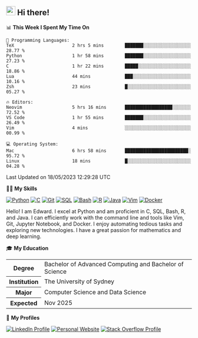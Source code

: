 ## <a href="#"><img src="https://media.giphy.com/media/hvRJCLFzcasrR4ia7z/giphy.gif" width="25px" height="25px"></a> Hi there!

<!--START_SECTION:waka-->
📊 **This Week I Spent My Time On** 

```text
💬 Programming Languages: 
TeX                      2 hrs 5 mins        ███████░░░░░░░░░░░░░░░░░░   28.77 % 
Python                   1 hr 58 mins        ███████░░░░░░░░░░░░░░░░░░   27.23 % 
C                        1 hr 22 mins        █████░░░░░░░░░░░░░░░░░░░░   18.86 % 
Lua                      44 mins             ███░░░░░░░░░░░░░░░░░░░░░░   10.16 % 
Zsh                      23 mins             █░░░░░░░░░░░░░░░░░░░░░░░░   05.27 % 

🔥 Editors: 
Neovim                   5 hrs 16 mins       ██████████████████░░░░░░░   72.52 % 
VS Code                  1 hr 55 mins        ███████░░░░░░░░░░░░░░░░░░   26.49 % 
Vim                      4 mins              ░░░░░░░░░░░░░░░░░░░░░░░░░   00.99 % 

💻 Operating System: 
Mac                      6 hrs 58 mins       ████████████████████████░   95.72 % 
Linux                    18 mins             █░░░░░░░░░░░░░░░░░░░░░░░░   04.28 % 
```


 Last Updated on 18/05/2023 12:29:28 UTC
<!--END_SECTION:waka-->

💪🏻 **My Skills**

[![Python](https://img.shields.io/badge/-Python-yellow?style=flat-square&logo=Python)](#)
[![C     ](https://img.shields.io/badge/-C-blue?style=flat-square&logo=C)](#)
[![Git   ](https://img.shields.io/badge/-Git-grey?style=flat-square&logo=Git)](#)
[![SQL   ](https://img.shields.io/badge/-SQL-grey?style=flat-square&logo=SQLite)](#)
[![Bash  ](https://img.shields.io/badge/-Bash-grey?style=flat-square&logo=GNU-Bash)](#)
[![R     ](https://img.shields.io/badge/-R-grey?style=flat-square&logo=R)](#)
[![Java  ](https://img.shields.io/badge/-Java-grey?style=flat-square&logo=OpenJDK)](#)
[![Vim   ](https://img.shields.io/badge/-Vim-grey?style=flat-square&logo=Vim)](#)
[![Docker](https://img.shields.io/badge/-Docker-grey?style=flat-square&logo=Docker)](#)

Hello! I am Edward. I excel at Python and am proficient in C, SQL, Bash, R, and
Java. I can efficiently work with the command line and tools like Vim, Git,
Jupyter Notebook, and Docker. I enjoy automating tedious tasks and exploring new
technologies. I have a great passion for mathematics and deep learning.

🎓 **My Education**

<table>
<tr>
    <th>Degree</th>
    <td>Bachelor of Advanced Computing and Bachelor of Science</td>
</tr>
<tr>
    <th>Institution</th>
    <td>The University of Sydney</td>
</tr>
<tr>
    <th>Major</th>
    <td>Computer Science and Data Science</td>
</tr>
<tr>
    <th>Expected</th>
    <td>Nov 2025</td>
</tr>
</table>

🔗 **My Profiles**

[![LinkedIn Profile](https://img.shields.io/badge/-LinkedIn-blue?style=social&logo=LinkedIn)](https://www.linkedin.com/in/edward-ji)
[![Personal Website](https://img.shields.io/badge/-Personal%20Website-blue?style=social&logo=Bootstrap)](https://edwardji.dev)
[![Stack Overflow Profile](https://img.shields.io/badge/-Stack%20Overflow-blue?style=social&logo=StackOverflow)](https://stackoverflow.com/users/11658924)
